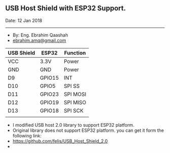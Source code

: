 
## USB Host Shield with ESP32 Support.





Date: 12 Jan 2018   

---------
- By:  Eng. Ebrahim Qaashah
- ebrahim.amq@gmail.com




| USB Shield               |ESP32                          |Function                        |
|----------------|-------------------------------|-----------------------------|
| VCC |  3.3V  | Power |
| GND |  GND   | Power |
| D9       | GPIO15       |    INT   |
|D10 | GPIO5  |  SPI SS  |
| D11 | GPIO23  |  SPI MOSI  |
| D12 | GPIO19 |   SPI MISO |
| D13 | GPIO18 |   SPI SCK |
|          |  |   |




- I modified  USB host 2.0 library to support ESP32 platform.
- Original library does not support ESP32 platform. you can get it form the following link:
- https://github.com/felis/USB_Host_Shield_2.0
- 
